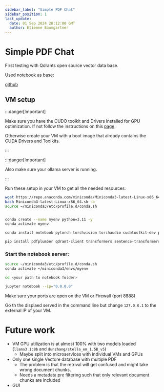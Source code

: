 ```yaml
--- 
sidebar_label: "Simple PDF Chat"
sidebar_position: 1
last_update:
  date: 01 Sep 2024 20:12:00 GMT
  author: Etienne Baumgartner
---
```




# Simple PDF Chat

First testing with Qdrants open source vector data base.

Used notebook as base:

[github](https://github.com/lablab-ai/qdrant-q-and-a-on-pdf.git)

## VM setup

:::danger[Important]

Make sure you have the CUDO toolkit and Drivers installed for GPU optimization. If not follow the instructions on this [page](https://developer.nvidia.com/cuda-downloads).

Otherwise create your VM with a boot image that already contains the CUDA Drivers and Toolkits.

:::

:::danger[Important]

Also make sure your ollama server is running.

:::

Run these setup in your VM to get all the needed resources:

```bash
wget https://repo.anaconda.com/miniconda/Miniconda3-latest-Linux-x86_64.sh -O Miniconda3-latest-Linux-x86_64.sh
bash Miniconda3-latest-Linux-x86_64.sh -b
source ~/miniconda3/etc/profile.d/conda.sh


conda create --name myenv python=3.11 -y
conda activate myenv

conda install notebook pytorch torchvision torchaudio cudatoolkit-dev pytorch-cuda=12.4 -c pytorch -c nvidia

pip install pdfplumber qdrant-client transformers sentence-transformers flash_attn ollama
```

### Start the notebook server:

```bash
source ~/miniconda3/etc/profile.d/conda.sh
conda activate ~/miniconda3/envs/myenv

cd <your path to notebook folder>

jupyter notebook --ip="0.0.0.0"
```

Make sure your ports are open on the VM or Firewall (port 8888)

Go th the displaed served in the command line but change `127.0.0.1` to the external IP of your VM.

# Future work

- VM GPU utilization is at almost 100% with two models loaded (`llama3.1:8b` and `dunzhang/stella_en_1.5B_v5`)
  - Maybe split into microservices with individual VMs and GPUs
- Only one single Vectore database with multiple PDF
  - The problem is that the retrival will get confused and might take wrong document chunks.
  - Needs a metadata pre filtering such that only relevant document chunks are included
- GUI
